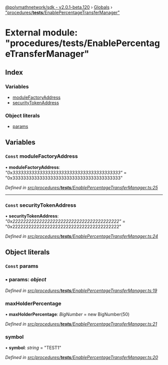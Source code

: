 [@polymathnetwork/sdk - v2.0.1-beta.120](../README.md) › [Globals](../globals.md) › ["procedures/**tests**/EnablePercentageTransferManager"](_procedures___tests___enablepercentagetransfermanager_.md)

# External module: "procedures/**tests**/EnablePercentageTransferManager"

## Index

### Variables

- [moduleFactoryAddress](_procedures___tests___enablepercentagetransfermanager_.md#const-modulefactoryaddress)
- [securityTokenAddress](_procedures___tests___enablepercentagetransfermanager_.md#const-securitytokenaddress)

### Object literals

- [params](_procedures___tests___enablepercentagetransfermanager_.md#const-params)

## Variables

### `Const` moduleFactoryAddress

• **moduleFactoryAddress**: _"0x3333333333333333333333333333333333333333"_ = "0x3333333333333333333333333333333333333333"

_Defined in [src/procedures/**tests**/EnablePercentageTransferManager.ts:25](https://github.com/PolymathNetwork/polymath-sdk/blob/1da5bc5/src/procedures/__tests__/EnablePercentageTransferManager.ts#L25)_

---

### `Const` securityTokenAddress

• **securityTokenAddress**: _"0x2222222222222222222222222222222222222222"_ = "0x2222222222222222222222222222222222222222"

_Defined in [src/procedures/**tests**/EnablePercentageTransferManager.ts:24](https://github.com/PolymathNetwork/polymath-sdk/blob/1da5bc5/src/procedures/__tests__/EnablePercentageTransferManager.ts#L24)_

## Object literals

### `Const` params

### ▪ **params**: _object_

_Defined in [src/procedures/**tests**/EnablePercentageTransferManager.ts:19](https://github.com/PolymathNetwork/polymath-sdk/blob/1da5bc5/src/procedures/__tests__/EnablePercentageTransferManager.ts#L19)_

### maxHolderPercentage

• **maxHolderPercentage**: _BigNumber_ = new BigNumber(50)

_Defined in [src/procedures/**tests**/EnablePercentageTransferManager.ts:21](https://github.com/PolymathNetwork/polymath-sdk/blob/1da5bc5/src/procedures/__tests__/EnablePercentageTransferManager.ts#L21)_

### symbol

• **symbol**: _string_ = "TEST1"

_Defined in [src/procedures/**tests**/EnablePercentageTransferManager.ts:20](https://github.com/PolymathNetwork/polymath-sdk/blob/1da5bc5/src/procedures/__tests__/EnablePercentageTransferManager.ts#L20)_
